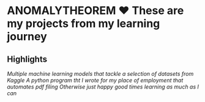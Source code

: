 # ANOMALYTHEOREM ♥️ These are my projects from my learning journey

## Highlights
*Multiple machine learning models that tackle a selection of datasets from Kaggle*
*A python program tht I wrote for my place of employment that automates pdf filing*
*Otherwise just happy good times learning as much as I can*
